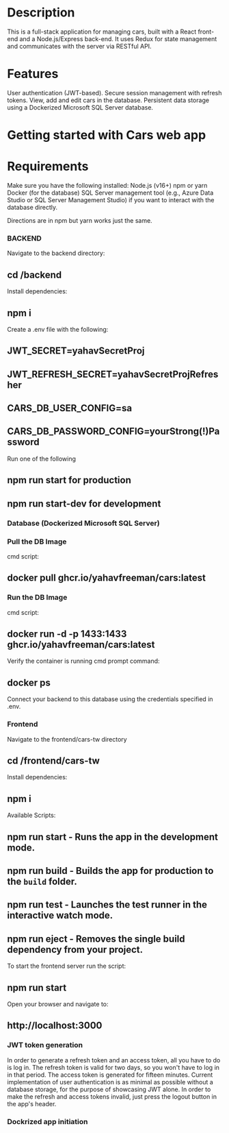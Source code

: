 # Description
This is a full-stack application for managing cars, built with a React front-end and a Node.js/Express back-end. It uses Redux for state management and communicates with the server via RESTful API.

# Features
User authentication (JWT-based).
Secure session management with refresh tokens.
View, add and edit cars in the database.
Persistent data storage using a Dockerized Microsoft SQL Server database.

# Getting started with Cars web app

# Requirements
Make sure you have the following installed:
Node.js (v16+)
npm or yarn
Docker (for the database)
SQL Server management tool (e.g., Azure Data Studio or SQL Server Management Studio) if you want to interact with the database directly.

Directions are in npm but yarn works just the same.

### BACKEND

Navigate to the backend directory: 
## cd /backend

Install dependencies: 
## npm i

Create a .env file with the following:
## JWT_SECRET=yahavSecretProj
## JWT_REFRESH_SECRET=yahavSecretProjRefresher
## CARS_DB_USER_CONFIG=sa
## CARS_DB_PASSWORD_CONFIG=yourStrong(!)Password

Run one of the following 
## npm run start for production
## npm run start-dev for development

### Database (Dockerized Microsoft SQL Server)

### Pull the DB Image
cmd script:
## docker pull ghcr.io/yahavfreeman/cars:latest

### Run the DB Image
cmd script:
## docker run -d -p 1433:1433 ghcr.io/yahavfreeman/cars:latest 

Verify the container is running cmd prompt command:

## docker ps

Connect your backend to this database using the credentials specified in .env.

### Frontend
Navigate to the frontend/cars-tw directory
## cd /frontend/cars-tw

Install dependencies: 
## npm i

Available Scripts:
## npm run start - Runs the app in the development mode.
## npm run build - Builds the app for production to the `build` folder.
## npm run test -  Launches the test runner in the interactive watch mode.
## npm run eject - Removes the single build dependency from your project.

To start the frontend server run the script:
## npm run start

Open your browser and navigate to:
## http://localhost:3000 

### JWT token generation
In order to generate a refresh token and an access token, all you have to do is log in.
The refresh token is valid for two days, so you won't have to log in in that period.
The access token is generated for fifteen minutes.
Current implementation of user authentication is as minimal as possible without a database storage, for the purpose of showcasing JWT alone.
In order to make the refresh and access tokens invalid, just press the logout button in the app's header.

### Dockrized app initiation



